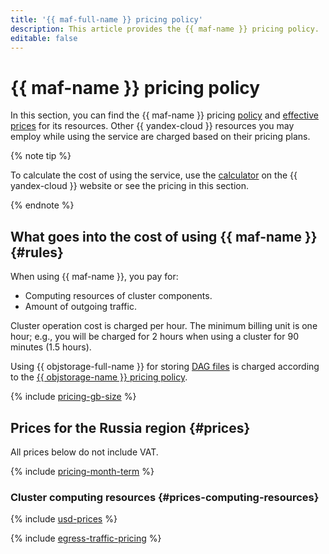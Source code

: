 ```yaml
---
title: '{{ maf-full-name }} pricing policy'
description: This article provides the {{ maf-name }} pricing policy.
editable: false
---
```


# {{ maf-name }} pricing policy



In this section, you can find the {{ maf-name }} pricing [policy](#rules) and [effective prices](#prices) for its resources. Other {{ yandex-cloud }} resources you may employ while using the service are charged based on their pricing plans.

{% note tip %}




To calculate the cost of using the service, use the [calculator](https://yandex.cloud/en/prices?state=f754f6eb4f65#calculator) on the {{ yandex-cloud }} website or see the pricing in this section.


{% endnote %}

## What goes into the cost of using {{ maf-name }} {#rules}

When using {{ maf-name }}, you pay for:

* Computing resources of cluster components.
* Amount of outgoing traffic.

Cluster operation cost is charged per hour. The minimum billing unit is one hour; e.g., you will be charged for 2 hours when using a cluster for 90 minutes (1.5 hours).

Using {{ objstorage-full-name }} for storing [DAG files](operations/upload-dags.md) is charged according to the [{{ objstorage-name }} pricing policy](../storage/pricing.md).

{% include [pricing-gb-size](../_includes/pricing-gb-size.md) %}

## Prices for the Russia region {#prices}




All prices below do not include VAT.


{% include [pricing-month-term](../_includes/mdb/pricing-month-term.md) %}

### Cluster computing resources {#prices-computing-resources}



{% include [usd-prices](../_pricing/managed-airflow/usd.md) %}


{% include [egress-traffic-pricing](../_includes/egress-traffic-pricing.md) %}
